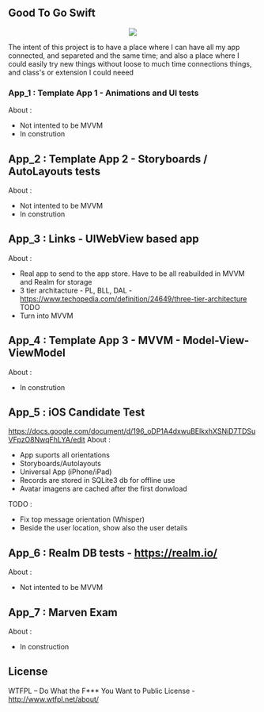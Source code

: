 Good To Go Swift
-----

<p align="center">
<img src="https://github.com/ricardopsantos/GoodToGo_Swift/blob/master/G2GLogo.png">
</p>

The intent of this project is to have a place where I can have all my app connected, and separeted and the same time; and also a place where I could easily try new things without loose to much time connections things, and class's or extension I could neeed 

### App_1 : Template App 1 - Animations and UI tests
About :
- Not intented to be MVVM
- In constrution

## App_2 : Template App 2 - Storyboards / AutoLayouts tests
About :
- Not intented to be MVVM
- In constrution

## App_3 : Links - UIWebView based app
About :
- Real app to send to the app store. Have to be all reabuilded in MVVM and Realm for storage
- 3 tier architacture - PL, BLL, DAL - https://www.techopedia.com/definition/24649/three-tier-architecture
TODO
- Turn into MVVM

## App_4 : Template App 3 - MVVM - Model-View-ViewModel
About :
- In constrution


## App_5 : iOS Candidate Test
https://docs.google.com/document/d/196_oDP1A4dxwuBElkxhXSNiD7TDSuVFpzO8NwqFhLYA/edit
About :
- App suports all orientations
- Storyboards/Autolayouts
- Universal App (iPhone/iPad)
- Records are stored in SQLite3 db for offline use
- Avatar imagens are cached after the first donwload

TODO :
- Fix top message orientation (Whisper)
- Beside the user location, show also the user details

## App_6 : Realm DB tests - https://realm.io/
About :
- Not intented to be MVVM

## App_7 : Marven Exam
About :
- In construction

## License

WTFPL – Do What the F*** You Want to Public License - http://www.wtfpl.net/about/
